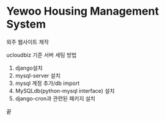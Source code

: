 Yewoo Housing Management System
===========

외주 웹사이트 제작

ucloudbiz 기준 서버 세팅 방법

1. django설치
2. mysql-server 설치
3. mysql 계정 추가/db import
4. MySQLdb(python-mysql interface) 설치
5. django-cron과 관련된 패키지 설치

끝
